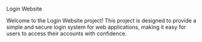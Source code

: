 Login Website

Welcome to the Login Website project! This project is designed to provide a simple and secure login system for web applications, making it easy for users to access their accounts with confidence.
